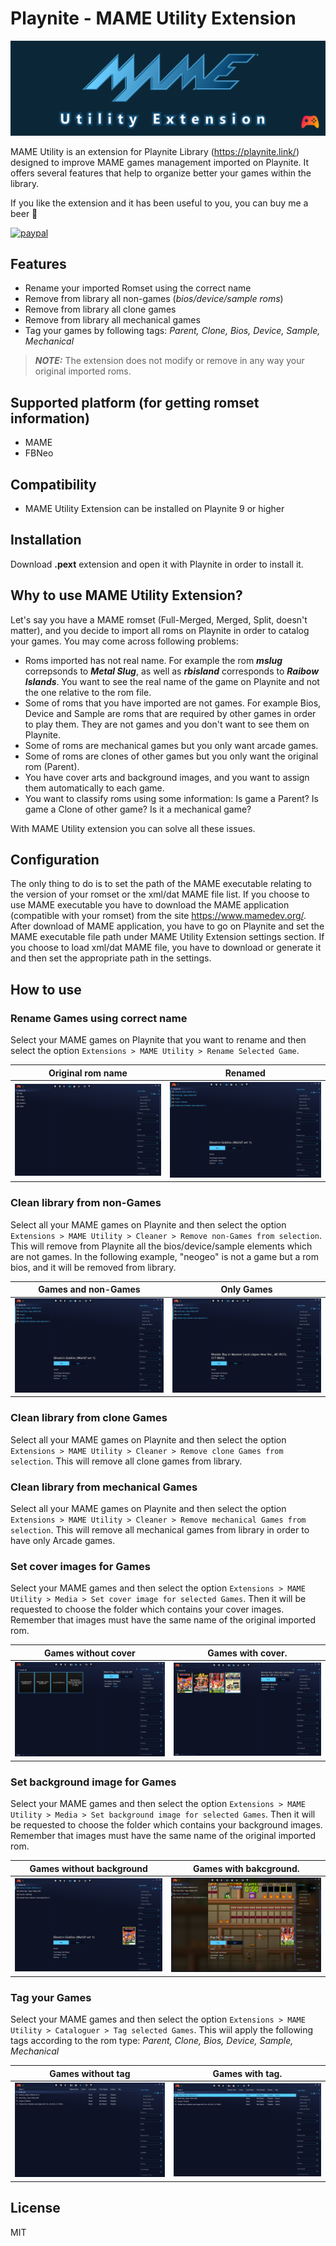 # Playnite - MAME Utility Extension

![Alt text](assets/logo/mame-utility-extension-banner.png?raw=true "Banner")

MAME Utility is an extension for Playnite Library (https://playnite.link/) designed to improve MAME games management imported on Playnite. 
It offers several features that help to organize better your games within the library.

If you like the extension and it has been useful to you, you can buy me a beer :beer:  

[![paypal](https://www.paypalobjects.com/en_US/i/btn/btn_donate_LG.gif)](https://www.paypal.com/donate?hosted_button_id=5ATXBE94C6VCQ)

## Features

- Rename your imported Romset using the correct name 
- Remove from library all non-games (*bios/device/sample roms*)
- Remove from library all clone games
- Remove from library all mechanical games
- Tag your games by following tags: *Parent, Clone, Bios, Device, Sample, Mechanical*

> **_NOTE:_**  The extension does not modify or remove in any way your original imported roms. 

## Supported platform (for getting romset information)
- MAME
- FBNeo

## Compatibility
- MAME Utility Extension can be installed on Playnite 9 or higher

## Installation
Download **.pext** extension and open it with Playnite in order to install it.

## Why to use MAME Utility Extension?
Let's say you have a MAME romset (Full-Merged, Merged, Split, doesn't matter), and you
decide to import all roms on Playnite in order to catalog your games.
You may come across following problems:

- Roms imported has not real name. For example the rom ***mslug*** correpsonds to ***Metal Slug***, as well as ***rbisland*** corresponds to ***Raibow Islands***. You want to see the real name of the game on Playnite and not the one relative to the rom file.
- Some of roms that you have imported are not games. For example Bios, Device and Sample are roms that are required by other games in order to play them. They are not games and you don't want to see them on Playnite.
- Some of roms are mechanical games but you only want arcade games.
- Some of roms are clones of other games but you only want the original rom (Parent).
- You have cover arts and background images, and you want to assign them automatically to each game.
- You want to classify roms using some information: Is game a Parent? Is game a Clone of other game? Is it a mechanical game?

With MAME Utility extension you can solve all these issues.

## Configuration
The only thing to do is to set the path of the MAME executable relating to the version of your romset or the xml/dat MAME file list.
If you choose to use MAME executable you have to download the MAME application (compatible with your romset) from the site https://www.mamedev.org/. After download of MAME application, you have to go on Playnite and set the MAME executable file path under MAME Utility Extension settings section.
If you choose to load xml/dat MAME file, you have to download or generate it and then set the appropriate path in the settings.

## How to use
### Rename Games using correct name
Select your MAME games on Playnite that you want to rename and then select the option `Extensions > MAME Utility > Rename Selected Game`.

Original rom name                                                  |  Renamed
:-----------------------------------------------------------------:|:-------------------------:
![Alt text](assets/screenshots/imported-raw.png?raw=true "Imported Raw")  |  ![Alt text](assets/screenshots/renamed.png?raw=true "Renamed")

### Clean library from non-Games
Select all your MAME games on Playnite and then select the option `Extensions > MAME Utility > Cleaner > Remove non-Games from selection`.
This will remove from Playnite all the bios/device/sample elements which are not games.
In the following example, "neogeo" is not a game but a rom bios, and it will be removed from library.

Games and non-Games                                                |  Only Games
:-----------------------------------------------------------------:|:-------------------------:
![Alt text](assets/screenshots/renamed.png?raw=true "Non Games")          |![Alt text](assets/screenshots/cleaned-nongames.png?raw=true "Only Games")

### Clean library from clone Games
Select all your MAME games on Playnite and then select the option `Extensions > MAME Utility > Cleaner > Remove clone Games from selection`.
This will remove all clone games from library.

### Clean library from mechanical Games
Select all your MAME games on Playnite and then select the option `Extensions > MAME Utility > Cleaner > Remove mechanical Games from selection`.
This will remove all mechanical games from library in order to have only Arcade games.

### Set cover images for Games
Select your MAME games and then select the option `Extensions > MAME Utility > Media > Set cover image for selected Games`.
Then it will be requested to choose the folder which contains your cover images.
Remember that images must have the same name of the original imported rom.

Games without cover                                                 | Games with cover.
:------------------------------------------------------------------:|:-------------------------:
![Alt text](assets/screenshots/without-cover.png?raw=true "Without Cover") |![Alt text](assets/screenshots/with-cover.png?raw=true "With Cover")

### Set background image for Games
Select your MAME games and then select the option `Extensions > MAME Utility > Media > Set background image for selected Games`.
Then it will be requested to choose the folder which contains your background images.
Remember that images must have the same name of the original imported rom.

Games without background                                            | Games with bakcground.
:------------------------------------------------------------------:|:-------------------------:
![Alt text](assets/screenshots/without-snap.png?raw=true "Without Snap")   |![Alt text](assets/screenshots/with-snap.png?raw=true "With Snap")

### Tag your Games
Select your MAME games and then select the option `Extensions > MAME Utility > Cataloguer > Tag selected Games`.
This wiil apply the following tags according to the rom type: *Parent, Clone, Bios, Device, Sample, Mechanical*


Games without tag                                                   | Games with tag.
:------------------------------------------------------------------:|:-------------------------:
![Alt text](assets/screenshots/without-tag.png?raw=true "With Tag")        |![Alt text](assets/screenshots/with-tag.png?raw=true "Without Tag")

## License

MIT
